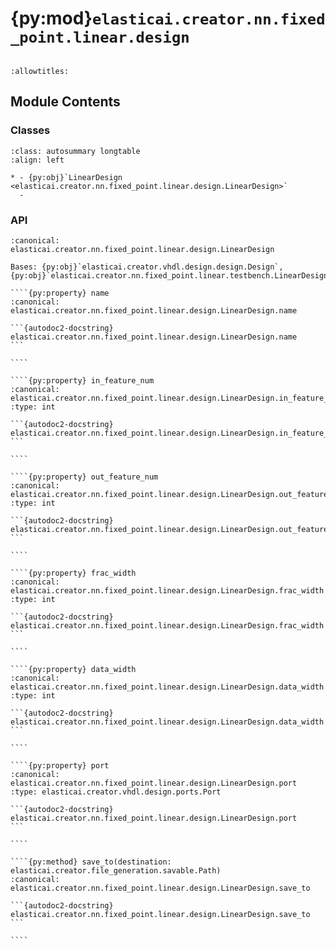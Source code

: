 # {py:mod}`elasticai.creator.nn.fixed_point.linear.design`

```{py:module} elasticai.creator.nn.fixed_point.linear.design
```

```{autodoc2-docstring} elasticai.creator.nn.fixed_point.linear.design
:allowtitles:
```

## Module Contents

### Classes

````{list-table}
:class: autosummary longtable
:align: left

* - {py:obj}`LinearDesign <elasticai.creator.nn.fixed_point.linear.design.LinearDesign>`
  -
````

### API

`````{py:class} LinearDesign(*, in_feature_num: int, out_feature_num: int, total_bits: int, frac_bits: int, weights: list[list[int]], bias: list[int], name: str, work_library_name: str = 'work', resource_option: str = 'auto')
:canonical: elasticai.creator.nn.fixed_point.linear.design.LinearDesign

Bases: {py:obj}`elasticai.creator.vhdl.design.design.Design`, {py:obj}`elasticai.creator.nn.fixed_point.linear.testbench.LinearDesignProtocol`

````{py:property} name
:canonical: elasticai.creator.nn.fixed_point.linear.design.LinearDesign.name

```{autodoc2-docstring} elasticai.creator.nn.fixed_point.linear.design.LinearDesign.name
```

````

````{py:property} in_feature_num
:canonical: elasticai.creator.nn.fixed_point.linear.design.LinearDesign.in_feature_num
:type: int

```{autodoc2-docstring} elasticai.creator.nn.fixed_point.linear.design.LinearDesign.in_feature_num
```

````

````{py:property} out_feature_num
:canonical: elasticai.creator.nn.fixed_point.linear.design.LinearDesign.out_feature_num
:type: int

```{autodoc2-docstring} elasticai.creator.nn.fixed_point.linear.design.LinearDesign.out_feature_num
```

````

````{py:property} frac_width
:canonical: elasticai.creator.nn.fixed_point.linear.design.LinearDesign.frac_width
:type: int

```{autodoc2-docstring} elasticai.creator.nn.fixed_point.linear.design.LinearDesign.frac_width
```

````

````{py:property} data_width
:canonical: elasticai.creator.nn.fixed_point.linear.design.LinearDesign.data_width
:type: int

```{autodoc2-docstring} elasticai.creator.nn.fixed_point.linear.design.LinearDesign.data_width
```

````

````{py:property} port
:canonical: elasticai.creator.nn.fixed_point.linear.design.LinearDesign.port
:type: elasticai.creator.vhdl.design.ports.Port

```{autodoc2-docstring} elasticai.creator.nn.fixed_point.linear.design.LinearDesign.port
```

````

````{py:method} save_to(destination: elasticai.creator.file_generation.savable.Path)
:canonical: elasticai.creator.nn.fixed_point.linear.design.LinearDesign.save_to

```{autodoc2-docstring} elasticai.creator.nn.fixed_point.linear.design.LinearDesign.save_to
```

````

`````

